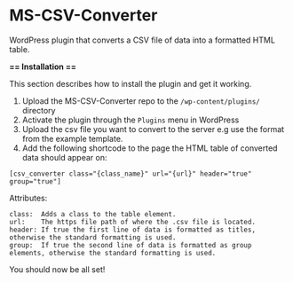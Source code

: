 # MS-CSV-Converter
WordPress plugin that converts a CSV file of data into a formatted HTML table.

**== Installation ==**

This section describes how to install the plugin and get it working.

1. Upload the MS-CSV-Converter repo to the `/wp-content/plugins/` directory
2. Activate the plugin through the `Plugins` menu in WordPress
3. Upload the csv file you want to convert to the server e.g use the format from the example template.
4. Add the following shortcode to the page the HTML table of converted data should appear on:

`[csv_converter class="{class_name}" url="{url}" header="true" group="true"]`

Attributes:
```
class:  Adds a class to the table element.
url:    The https file path of where the .csv file is located.
header: If true the first line of data is formatted as titles, otherwise the standard formatting is used.
group:  If true the second line of data is formatted as group elements, otherwise the standard formatting is used.
```
You should now be all set!
